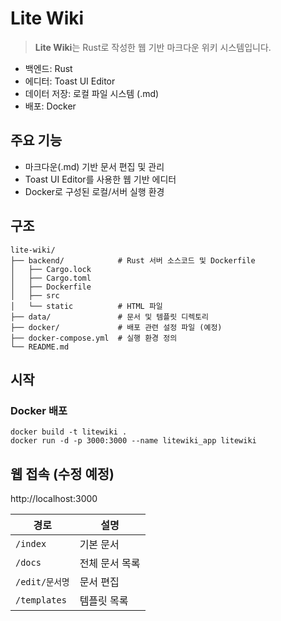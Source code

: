 # Lite Wiki
> **Lite Wiki**는 Rust로 작성한 웹 기반 마크다운 위키 시스템입니다.
- 백엔드: Rust
- 에디터: Toast UI Editor
- 데이터 저장: 로컬 파일 시스템 (.md)
- 배포: Docker

## 주요 기능
- 마크다운(.md) 기반 문서 편집 및 관리
- Toast UI Editor를 사용한 웹 기반 에디터
- Docker로 구성된 로컬/서버 실행 환경

## 구조
```
lite-wiki/
├── backend/            # Rust 서버 소스코드 및 Dockerfile
│   ├── Cargo.lock
│   ├── Cargo.toml
│   ├── Dockerfile
│   ├── src
│   └── static          # HTML 파일
├── data/               # 문서 및 템플릿 디렉토리
├── docker/             # 배포 관련 설정 파일 (예정)
├── docker-compose.yml  # 실행 환경 정의
└── README.md
```

## 시작

### Docker 배포
```
docker build -t litewiki .
docker run -d -p 3000:3000 --name litewiki_app litewiki
```



## 웹 접속 (수정 예정)
http://localhost:3000

| 경로 | 설명 |
|------|------|
| `/index` | 기본 문서 |
| `/docs` | 전체 문서 목록 |
| `/edit/문서명` | 문서 편집 |
| `/templates` | 템플릿 목록 |
